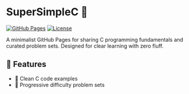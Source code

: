 # SuperSimpleC 🐛

[![GitHub Pages](https://img.shields.io/badge/GitHub-Pages-blue.svg)](#)
[![License](https://img.shields.io/badge/License-MIT-green.svg)](https://opensource.org/licenses/MIT)

A minimalist GitHub Pages for sharing C programming fundamentals and curated problem sets. Designed for clear learning with zero fluff.

## 🚀 Features

- 📌 Clean C code examples
- 🎯 Progressive difficulty problem sets
